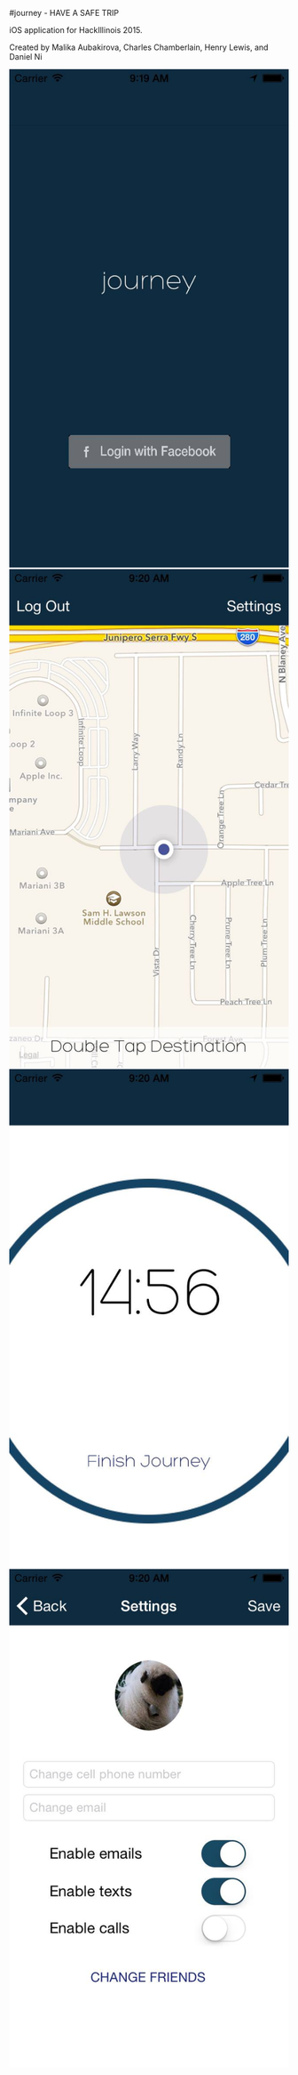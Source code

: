 #journey - HAVE A SAFE TRIP

iOS application for HackIllinois 2015.

Created by Malika Aubakirova, Charles Chamberlain, Henry Lewis, and Daniel Ni

![](/journey/Assets/Screenshots/SS1.jpg)
![](/journey/Assets/Screenshots/SS2.jpg)
![](/journey/Assets/Screenshots/SS3.jpg)
![](/journey/Assets/Screenshots/SS4.jpg)
